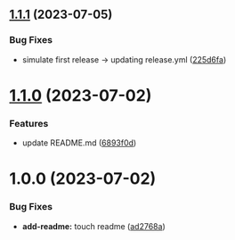 ## [1.1.1](https://github.com/hagzag/poc-test/compare/v1.1.0...v1.1.1) (2023-07-05)


### Bug Fixes

* simulate first release -> updating release.yml ([225d6fa](https://github.com/hagzag/poc-test/commit/225d6fa5d8ddf13015f18ff01839e222c4135ec6))

# [1.1.0](https://github.com/hagzag/poc-test/compare/v1.0.0...v1.1.0) (2023-07-02)


### Features

* update README.md ([6893f0d](https://github.com/hagzag/poc-test/commit/6893f0d4c30770ca9dc51a6e91718b8a74477ce3))

# 1.0.0 (2023-07-02)


### Bug Fixes

* **add-readme:** touch readme ([ad2768a](https://github.com/hagzag/poc-test/commit/ad2768a56314c8ef549e451edb03f08911358b67))
